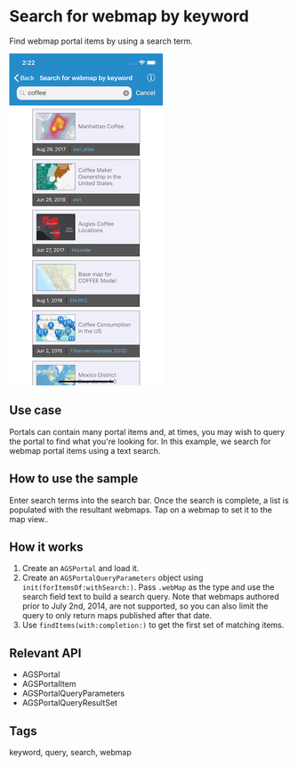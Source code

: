 # Search for webmap by keyword

Find webmap portal items by using a search term.

![Search for Webmap by Keyword](search-for-webmap-by-keyword.png)

## Use case

Portals can contain many portal items and, at times, you may wish to query the portal to find what you're looking for. In this example, we search for webmap portal items using a text search.

## How to use the sample

Enter search terms into the search bar. Once the search is complete, a list is populated with the resultant webmaps. Tap on a webmap to set it to the map view..

## How it works

1. Create an `AGSPortal` and load it.
2. Create an `AGSPortalQueryParameters` object using `init(forItemsOf:withSearch:)`. Pass `.webMap` as the type and use the search field text to build a search query. Note that webmaps authored prior to July 2nd, 2014, are not supported, so you can also limit the query to only return maps published after that date.
3. Use `findItems(with:completion:)` to get the first set of matching items.

## Relevant API

* AGSPortal
* AGSPortalItem
* AGSPortalQueryParameters
* AGSPortalQueryResultSet

## Tags

keyword, query, search, webmap
